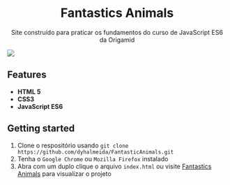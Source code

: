 <h1 align="center">
<br>
Fantastics Animals
</h1>

<p align="center">Site construído para praticar os fundamentos do curso de JavaScript ES6 da Origamid</p>

![](https://github.com/dyhalmeida/FantasticAnimals/blob/master/img/fantastics-animals.gif)

## Features

- **HTML 5**
- **CSS3**
- **JavaScript ES6**

## Getting started

1. Clone o respositório usando `git clone https://github.com/dyhalmeida/FantasticAnimals.git`
2. Tenha o `Google Chrome` ou `Mozilla Firefox` instalado
3. Abra com um duplo clique o arquivo `index.html` ou visite [Fantastics Animals](https://dyhalmeida.github.io/FantasticAnimals/) para visualizar o projeto
